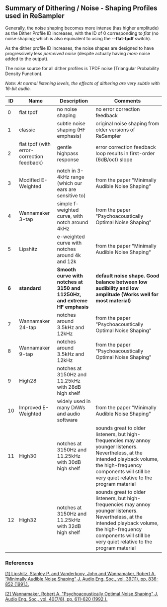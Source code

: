 ## Summary of Dithering / Noise - Shaping Profiles used in ReSampler

Generally, the noise shaping becomes more intense (has higher amplitude) as the Dither Profile ID increases,
with the ID of 0 corresponding to *flat* (no noise shaping; which is also equivalent to using the **--flat-tpdf** switch).

As the dither profile ID increases, the noise shapes are designed to have progressively less *perceived noise* (despite actually having *more* noise added to the output). 

The noise source for all dither profiles is TPDF noise (Triangular Probability Density Function).

*Note: At normal listening levels, the effects of dithering are very subtle with 16-bit audio.* 

<table>
    <thead>
        <tr>
            <th>ID</th>
            <th>Name</th>
            <th>Description</th>
            <th>Comments</th>
        </tr>
    </thead>
    <tbody>
        <tr><td>0</td><td>flat tpdf</td><td>no noise shaping</td><td>no error correction feedback</td></tr>
        <tr><td>1</td><td>classic</td><td>subtle noise shaping (HF emphasis)</td><td>original noise shaping from older versions of ReSampler</td></tr>
        <tr><td>2</td><td>flat tpdf (with error-correction feedback)</td><td>gentle highpass response</td><td>error correction feedback loop results in first-order (6dB/oct) slope</td></tr>
        <tr><td>3</td><td>Modified E-Weighted</td><td>notch in 3-4kHz range (which our ears are sensitive to)</td><td>from the paper "Minimally Audible Noise Shaping"</td></tr>
        <tr><td>4</td><td>Wannamaker 3-tap</td><td>simple f-weighted curve, with notch around 4kHz</td><td>from the paper "Psychoacoustically Optimal Noise Shaping"</td></tr>
        <tr><td>5</td><td>Lipshitz</td><td>e-weighted curve with notches around 4k and 12k</td><td>from the paper "Minimally Audible Noise Shaping"</td></tr>
        <tr><td><b>6</b></td><td><b>standard</b></td><td><b>Smooth curve with notches at 3150 and 11250Hz, and extreme HF emphasis</b></td><td><b>default noise shape. Good balance between low audibility and low amplitude (Works well for most material)</b></td></tr>
        <tr><td>7</td><td>Wannamaker 24-tap</td><td>notches around 3.5kHz and 12kHz</td><td>from the paper "Psychoacoustically Optimal Noise Shaping"</td></tr>
        <tr><td>8</td><td>Wannamaker 9-tap</td><td>notches around 3.5kHz and 12kHz</td><td>from the paper "Psychoacoustically Optimal Noise Shaping"</td></tr>
        <tr><td>9</td><td>High28</td><td>notches at 3150Hz and 11.25kHz with 28dB high shelf</td><td></td></tr>
        <tr><td>10</td><td>Improved E-Weighted</td><td>widely used in many DAWs and audio software</td><td>from the paper "Minimally Audible Noise Shaping"</td></tr>
        <tr><td>11</td><td>High30</td><td>notches at 3150Hz and 11.25kHz with 30dB high shelf</td><td>sounds great to older listeners, but high-frequencies may annoy younger listeners. Nevertheless, at the intended playback volume, the high-frequency components will still be very quiet relative to the program material</td></tr>
        <tr><td>12</td><td>High32</td><td>notches at 3150Hz and 11.25kHz with 32dB high shelf</td><td>sounds great to older listeners, but high-frequencies may annoy younger listeners. Nevertheless, at the intended playback volume, the high-frequency components will still be very quiet relative to the program material</td></tr>
    </tbody>
</table>

### References

[[1] Lipshitz, Stanley P. and Vanderkooy, John and Wannamaker, Robert A. “Minimally Audible Noise Shaping" J. Audio Eng. Soc., vol. 39(11), pp. 836-852 (1991.).](http://www.aes.org/e-lib/browse.cfm?elib=5956)

[[2] Wannamaker, Robert A. "Psychoacoustically Optimal Noise Shaping" J. Audio Eng. Soc., vol. 40(7/8), pp. 611-620 (1992.).](http://www.aes.org/e-lib/browse.cfm?elib=7039)